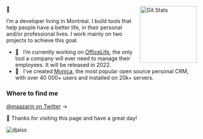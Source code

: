 <a href="https://github.com/djaiss"><img alt="Git Stats" src="https://github-readme-stats.vercel.app/api?username=djaiss&show_icons=true" align="right" height="150" /></a>

🖖

I’m a developer living in Montréal. I build tools that help people have a better life, in their personal and/or professional lives. I work mainly on two projects to achieve this goal.

- 🚜  &nbsp; I’m currently working on [OfficeLife](https://github.com/officelifehq/officelife), the only tool a company will ever need to manage their employees. It will be released in 2022.
- 🚀 &nbsp; I’ve created [Monica](https://github.com/monicahq/monica), the most popular open source personal CRM, with over 40 000+ users and installed on 20k+ servers.

### Where to find me

[@maazarin on Twitter](https://twitter.com/mazarin) →

👏 Thanks for visiting this page and have a great day!

<p><img align="center" src="https://github-readme-streak-stats.herokuapp.com/?user=djaiss&" alt="djaiss" /></p>
